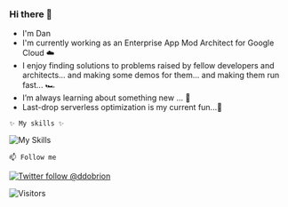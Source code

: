 ### Hi there 👋
- I'm Dan
- I'm currently working as an Enterprise App Mod Architect for Google Cloud ☁️
- I enjoy finding solutions to problems raised by fellow developers and architects... and making some demos for them... and making them run fast... 🏎
- I’m always learning about something new ... 🌱
- Last-drop serverless optimization is my current fun...🤔

`✨ My skills ✨`  

![My Skills](https://skillicons.dev/icons?i=java,kotlin,kubernetes,docker,gcp,aws,performance&theme=light)

`📫 Follow me`  

[![Twitter follow @ddobrion](https://img.shields.io/twitter/follow/ddobrin?style=social)](https://twitter.com/ddobrin) &nbsp;

![Visitors](https://api.visitorbadge.io/api/visitors?path=https%3A%2F%2Fgithub.com%2Fddobrins&label=%F0%9F%8F%A1%20visitors&labelColor=%232ccce4&countColor=%23dce775&style=flat-square)
